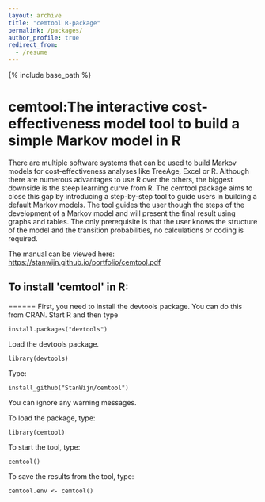 ```yaml
---
layout: archive
title: "cemtool R-package"
permalink: /packages/
author_profile: true
redirect_from:
  - /resume
---
```


{% include base_path %}

cemtool:The interactive cost-effectiveness model tool to build a simple Markov model in R
======

There are multiple software systems that can be used to build Markov models for cost-effectiveness analyses like TreeAge, Excel or R. Although there are numerous advantages to use R over the others, the biggest downside is the steep learning curve from R. The cemtool package aims to close this gap by introducing a step-by-step tool to guide users in building a default Markov models. The tool guides the user though the steps of the development of a Markov model and will present the final result using graphs and tables. The only prerequisite is that the user knows the structure of the model and the transition probabilities, no calculations or coding is required.

The manual can be viewed here: https://stanwijn.github.io/portfolio/cemtool.pdf

## To install 'cemtool' in R:
======
First, you need to install the devtools package. You can do this from CRAN. Start R and then type 
 ```
 install.packages("devtools")
 ```
 Load the devtools package.
 ```
 library(devtools)
 ```
 Type:
 
 ```
 install_github("StanWijn/cemtool")
 ```
 You can ignore any warning messages.
 
  
 To load the package, type:
 ```
 library(cemtool)
 ```

To start the tool, type: 

```
cemtool()
```

To save the results from the tool, type:
```
cemtool.env <- cemtool()
```
